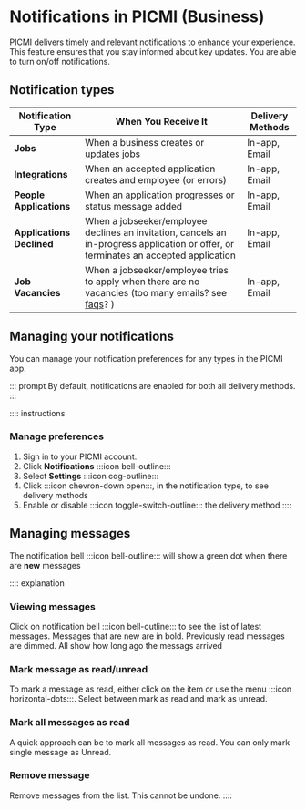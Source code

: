 # Notifications in PICMI (Business)

PICMI delivers timely and relevant notifications to enhance your experience. This feature ensures that you stay informed
about key updates. You are able to turn on/off notifications.

## Notification types

| Notification Type         | When You Receive It                                                                                                                  | Delivery Methods |
|---------------------------|--------------------------------------------------------------------------------------------------------------------------------------|------------------|
| **Jobs**                  | When a business creates or updates jobs                                                                                              | In-app, Email    |
| **Integrations**          | When an accepted application creates and employee (or errors)                                                                        | In-app, Email    |
| **People Applications**   | When an application progresses or status message added                                                                               | In-app, Email    |
| **Applications Declined** | When a jobseeker/employee declines an invitation, cancels an in-progress application or offer, or terminates an accepted application | In-app, Email    |
| **Job Vacancies**         | When a jobseeker/employee tries to apply when there are no vacancies (too many emails? see [faqs](../faqs.md#notifications)? )       | In-app, Email    |

## Managing your notifications

You can manage your notification preferences for any types in the PICMI app.

::: prompt
By default, notifications are enabled for both all delivery methods.
:::

:::: instructions
### Manage preferences

1. Sign in to your PICMI account.
2. Click **Notifications** :::icon bell-outline:::
3. Select **Settings** :::icon cog-outline:::
4. Click :::icon chevron-down open:::, in the notification type, to see delivery methods
5. Enable or disable :::icon toggle-switch-outline::: the delivery method
::::

## Managing messages

The notification bell :::icon bell-outline::: will show a green dot when there are **new** messages

:::: explanation
### Viewing messages

Click on notification bell :::icon bell-outline::: to see the list of latest messages. Messages that
are new are in bold. Previously read messages are dimmed. All show how long ago the messags arrived

### Mark message as read/unread

To mark a message as read, either click on the item or use the menu :::icon horizontal-dots:::. Select
between mark as read and mark as unread.

### Mark all messages as read

A quick approach can be to mark all messages as read. You can only mark single message as Unread.

### Remove message

Remove messages from the list. This cannot be undone.
::::
